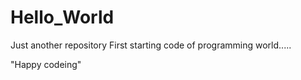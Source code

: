 # Hello_World
Just another repository
First starting code of programming world.....

"Happy codeing"
